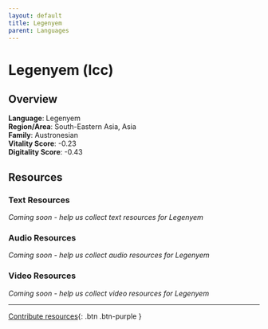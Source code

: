 ```yaml
---
layout: default
title: Legenyem
parent: Languages
---
```


# Legenyem (lcc)

## Overview

**Language**: Legenyem  
**Region/Area**: South-Eastern Asia, Asia  
**Family**: Austronesian  
**Vitality Score**: -0.23  
**Digitality Score**: -0.43  

## Resources

### Text Resources
*Coming soon - help us collect text resources for Legenyem*

### Audio Resources
*Coming soon - help us collect audio resources for Legenyem*

### Video Resources
*Coming soon - help us collect video resources for Legenyem*

---

[Contribute resources](https://fairtrain.github.io/){: .btn .btn-purple }
